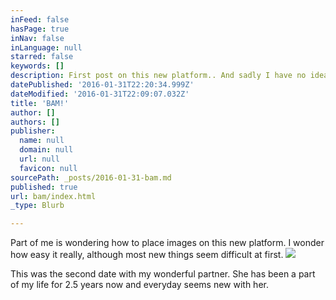 ```yaml
---
inFeed: false
hasPage: true
inNav: false
inLanguage: null
starred: false
keywords: []
description: First post on this new platform.. And sadly I have no idea what to put here yet
datePublished: '2016-01-31T22:20:34.999Z'
dateModified: '2016-01-31T22:09:07.032Z'
title: 'BAM!'
author: []
authors: []
publisher:
  name: null
  domain: null
  url: null
  favicon: null
sourcePath: _posts/2016-01-31-bam.md
published: true
url: bam/index.html
_type: Blurb

---
```

Part of me is wondering how to place images on this new platform. I wonder how easy it really, although most new things seem difficult at first.
![](https://the-grid-user-content.s3-us-west-2.amazonaws.com/a2894342-8d1d-4fa3-8c55-3f54f7f58fbe.jpg)

This was the second date with my wonderful partner. She has been a part of my life for 2.5 years now and everyday seems new with her.